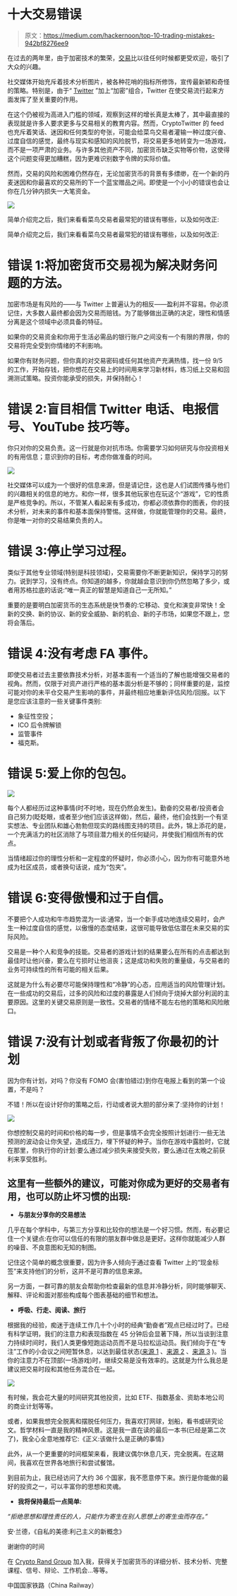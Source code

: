 # 十大交易错误

> 原文：<https://medium.com/hackernoon/top-10-trading-mistakes-942bf8276ee9>

在过去的两年里，由于加密技术的繁荣，[交易](https://hackernoon.com/tagged/trading)比以往任何时候都更受欢迎，吸引了大众的兴趣。

社交媒体开始充斥着技术分析图片，被各种花哨的指标所修饰，宣传最新颖和奇怪的策略。特别是，由于“ [Twitter](https://hackernoon.com/tagged/twitter) ”加上“加密”组合，Twitter 在使交易流行起来方面发挥了至关重要的作用。

在这个仍被视为高进入门槛的领域，观察到这样的增长真是太棒了，其中最直接的表现就是许多人要求更多与交易相关的教育内容。然而，CryptoTwitter 的 feed 也充斥着笑话、迷因和任何类型的夸张，可能会给菜鸟交易者灌输一种过度兴奋、过度自信的感觉，最终与现实和感知的风险脱节，将交易更多地转变为一场游戏，而不是一项严肃的业务。与许多其他资产不同，加密货币缺乏实物等价物，这使得这个问题变得更加糟糕，因为更难识别数字令牌的实际价值。

然而，交易的风险和困难仍然存在，无论加密货币的背景有多缥缈，在一个新的丹麦迷因和你最喜欢的交易所的下一个蓝宝赠品之间。即使是一个小小的错误也会让你在几分钟内损失一大笔资金。

![](img/566d20351c30d3dee05f47302aa89e51.png)

简单介绍完之后，我们来看看菜鸟交易者最常犯的错误有哪些，以及如何改正:

简单介绍完之后，我们来看看菜鸟交易者最常犯的错误有哪些，以及如何改正:

# 错误 1:将加密货币交易视为解决财务问题的方法。

加密市场是有风险的——与 Twitter 上普遍认为的相反——盈利并不容易。你必须记住，大多数人最终都会因为交易而赔钱。为了能够做出正确的决定，理性和情感分离是这个领域中必须具备的特征。

如果你的交易资金和你用于生活必需品的银行账户之间没有一个有限的界限，你的交易将完全受到你情绪的不利影响。

如果你有财务问题，但你真的对交易密码或任何其他资产充满热情，找一份 9/5 的工作，开始存钱，把你想花在交易上的时间用来学习新材料，练习纸上交易和回溯测试策略。投资你能承受的损失，并保持耐心！

# 错误 2:盲目相信 Twitter 电话、电报信号、YouTube 技巧等。

你只对你的交易负责。这一行就是你对抗市场。你需要学习如何研究与你投资相关的有用信息；意识到你的目标，考虑你做准备的时间。

![](img/4bf36f3f721f38afda43ce1dfb1db15c.png)

社交媒体可以成为一个很好的信息来源，但是请记住，这也是人们试图传播与他们的兴趣相关的信息的地方。和你一样，很多其他玩家也在玩这个“游戏”，它的性质是严格竞争的。所以，不管某人看起来有多成功，你都必须依靠你的图表，你的技术分析，对未来的事件和基本面保持警惕。这样做，你就能管理你的交易。最终，你是唯一对你的交易结果负责的人。

# 错误 3:停止学习过程。

类似于其他专业领域(特别是科技领域)，交易需要你不断更新知识，保持学习的努力。说到学习，没有终点。你知道的越多，你就越会意识到你仍然忽略了多少，或者用苏格拉底的话说:“唯一真正的智慧是知道自己一无所知。”

重要的是要明白加密货币的生态系统是快节奏的:它移动、变化和演变非常快！全新的交换、新的协议、新的安全威胁、新的机会、新的子市场，如果您不跟上，您将会落后。

# 错误 4:没有考虑 FA 事件。

即使交易者过去主要依靠技术分析，对基本面有一个适当的了解也能增强交易者的视角。然而，仅限于对资产进行严格的基本面分析是不够的；同样重要的是，监控可能对你的未平仓交易产生影响的事件，并最终相应地重新评估风险/回报。以下是您应该注意的一些关键事件类别:

*   象征性空投；
*   ICO 后令牌解锁
*   监管事件
*   福克斯。

# 错误 5:爱上你的包包。

![](img/a109f33aabbaa08e891f8f9c43ae7b5c.png)

每个人都经历过这种事情(时不时地，现在仍然会发生)。勤奋的交易者/投资者会自己努力(眨眨眼，或者至少他们应该这样做)，然后，最终，他们会找到一个有坚实想法、专业团队和雄心勃勃但现实的路线图支持的项目。此外，锦上添花的是，一个充满活力的社区消除了与项目潜力相关的任何疑问，并使我们相信所有的优点。

当情绪超过你的理性分析和一定程度的怀疑时，你必须小心，因为你有可能意外地成为社区成员，或者换句话说，成为“包夹”。

# 错误 6:变得傲慢和过于自信。

不要把个人成功和牛市趋势混为一谈:通常，当一个新手成功地连续交易时，会产生一种过度自信的感觉，以傲慢的态度结束，这很可能导致低估潜在未来交易的实际风险。

交易是一种个人和竞争的技能。交易者的游戏计划的结果要么在所有的点击都达到最佳时让他兴奋，要么在亏损时让他沮丧；这是成功和失败的重量级，与交易者的业务可持续性的所有可能的相关后果。

这就是为什么有必要尽可能保持理性和“冷静”的心态，应用适当的风险管理计划。在一些成功的交易后，过多的风险和过度的暴露是人们倾向于烧掉大部分利润的主要原因。这里的关键交易原则是一致性。交易者的情绪不能左右他的策略和风险敞口。

# 错误 7:没有计划或者背叛了你最初的计划

因为你有计划，对吗？你没有 FOMO 会(害怕错过)到你在电报上看到的第一个设置，不是吗？

不错！所以在设计好你的策略之后，行动或者说大胆的部分来了:坚持你的计划！

![](img/ca20d1d886ecf619d0ab6a10f08de8d9.png)

你想控制交易的时间和价格的每一步，但是事情不会完全按照计划进行:一些无法预测的波动会让你失望，造成压力，埋下怀疑的种子。当你在游戏中露脸时，它就在那里，你执行你的计划:要么通过减少损失来接受失败，要么通过在太晚之前获利来享受胜利。

## 这里有一些额外的建议，可能对你成为更好的交易者有用，也可以防止坏习惯的出现:

*   **与朋友分享你的交易想法**

几乎在每个学科中，与第三方分享和比较你的想法是一个好习惯。然而，有必要记住一个关键点:在你可以信任的有限的朋友群中做总是更好。这样你就能减少人群的噪音、不良意图和无知的制图。

记住这个简单的概念很重要，因为许多人倾向于通过查看 Twitter 上的“现金标签”来支持他们的分析，这并不是可靠的信息来源。

另一方面，一群可靠的朋友会帮助你检查最新的信息并冷静分析，同时能够聊天、解释、评论和面对那些构成每个图表基础的细节和想法。

*   **呼吸、行走、阅读、旅行**

根据我的经验，痴迷于连续工作几十个小时的经典“勤奋者”观点已经过时了。已经有科学证明，我们的注意力和表现指数在 45 分钟后会显著下降，所以当谈到注意力持续时间时，我们人类更像短跑运动员而不是马拉松运动员。我们倾向于在“专注”工作的小会议之间短暂休息，以达到最佳状态([来源 1](https://www.sciencedaily.com/releases/2011/02/110208131529.htm) 、[来源 2](https://www.quora.com/What-is-the-fastest-and-most-effective-learning-process) 、[来源 3](https://www.ncbi.nlm.nih.gov/pmc/articles/PMC5126970/) )。当你的注意力不在顶部(一场游戏)时，继续交易是没有效率的。这就是为什么我总是建议把交易时段和其他任务混合在一起。

![](img/cf7fc0ba9d245265b333c558838e1946.png)

有时候，我会花大量的时间研究其他投资，比如 ETF、指数基金、资助本地公司的商业计划等等。

或者，如果我想完全脱离和摆脱任何压力，我喜欢打网球，划船，看书或研究论文。哲学材料一直是我的精神风景。这是我一直在读的最后一本书(已经是第二次了)，我全心全意地推荐它:《正义:该做什么是正确的事情》

此外，从一个更重要的时间框架来看，我建议偶尔休息几天，完全脱离。在这期间，我喜欢在世界各地旅行和尝试餐馆。

到目前为止，我已经访问了大约 36 个国家，我不愿意停下来。旅行是你能做的最好的投资之一，可以丰富你的思想和灵魂。

*   **我将保持最后一点简单:**

*“拒绝思想和理性责任的人，只能作为寄生在别人思想上的寄生虫而存在。”*

安·兰德，《自私的美德:利己主义的新概念》

谢谢你的时间

在 [Crypto Rand Group](https://cryptorandgroup.com/) 加入我，获得关于加密货币的详细分析、技术分析、完整课程、信号、辩论、工作机会…等等。

中国国家铁路（China Railway）